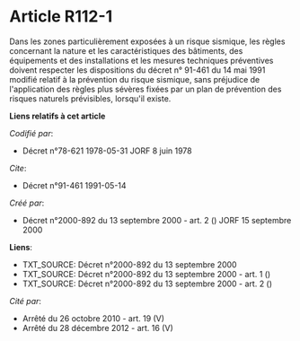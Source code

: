 # Article R112-1

Dans les zones particulièrement exposées à un risque sismique, les règles concernant la nature et les caractéristiques des
bâtiments, des équipements et des installations et les mesures techniques préventives doivent respecter les dispositions du
décret n° 91-461 du 14 mai 1991 modifié relatif à la prévention du risque sismique, sans préjudice de l'application des
règles plus sévères fixées par un plan de prévention des risques naturels prévisibles, lorsqu'il existe.

**Liens relatifs à cet article**

_Codifié par_:

  - Décret n°78-621 1978-05-31 JORF 8 juin 1978

_Cite_:

  - Décret n°91-461 1991-05-14

_Créé par_:

  - Décret n°2000-892 du 13 septembre 2000 - art. 2 () JORF 15 septembre 2000

**Liens**:

  - TXT_SOURCE: Décret n°2000-892 du 13 septembre 2000
  - TXT_SOURCE: Décret n°2000-892 du 13 septembre 2000 - art. 1 ()
  - TXT_SOURCE: Décret n°2000-892 du 13 septembre 2000 - art. 2 ()

_Cité par_:

  - Arrêté du 26 octobre 2010 - art. 19 (V)
  - Arrêté du 28 décembre 2012 - art. 16 (V)
